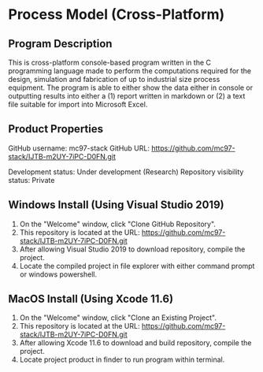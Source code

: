 # Process Model (Cross-Platform)

##  Program Description
This is cross-platform console-based program written in the C programming language made to perform the computations required for the design, simulation and fabrication of up to industrial size process equipment. The program is able to either show the data either in console or outputting results into either a (1) report written in markdown or (2) a text file suitable for import into Microsoft Excel.

##  Product Properties
GitHub username: mc97-stack
GitHub URL: https://github.com/mc97-stack/IJTB-m2UY-7iPC-D0FN.git

Development status: Under development (Research)
Repository visibility status: Private

##  Windows Install (Using Visual Studio 2019)
1.  On the "Welcome" window, click "Clone GitHub Repository".
2.  This repository is located at the URL: https://github.com/mc97-stack/IJTB-m2UY-7iPC-D0FN.git
3.  After allowing Visual Studio 2019 to download repository, compile the project.
4.  Locate the compiled project in file explorer with either command prompt or windows powershell.

##  MacOS Install (Using Xcode 11.6)
1.  On the "Welcome" window, click "Clone an Existing Project".
2.  This repository is located at the URL: https://github.com/mc97-stack/IJTB-m2UY-7iPC-D0FN.git
3.  After allowing Xcode 11.6 to download and build repository, compile the project.
4.  Locate project product in finder to run program within terminal.
